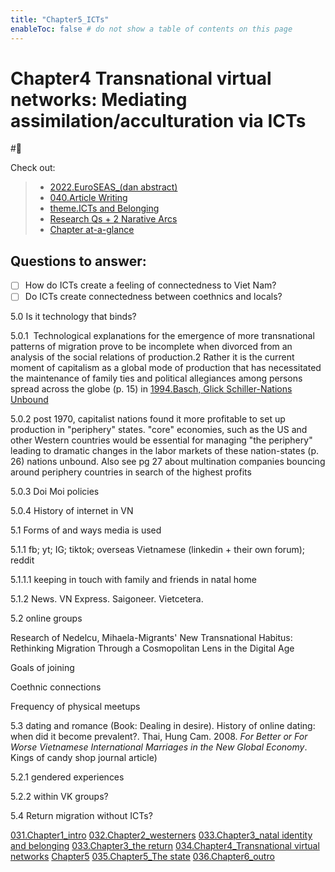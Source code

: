 ```yaml
---
title: "Chapter5_ICTs"
enableToc: false # do not show a table of contents on this page
---
```


# **Chapter4** Transnational virtual networks: Mediating assimilation/acculturation via ICTs
#🌱 

Check out:
> - [2022.EuroSEAS_(dan abstract)](_Spaces/work/Conferences/2022.EuroSEAS_(dan%20abstract).md)
> - [040.Article Writing](000.Chapters/040.Article%20Writing.md)
> - [theme.ICTs and Belonging](009.Themes/Identity%20and%20Belonging/theme.ICTs%20and%20Belonging.md)
> - [Research Qs + 2 Narative Arcs](000.Chapters/010.Two%20Narative%20Arcs%20+%20Research%20Qs.md) 
> - [Chapter at-a-glance](000.Chapters/030.Chapters%20at-a-glance.md)


## Questions to answer: 
- [ ] How do ICTs create a feeling of connectedness to Viet Nam?
- [ ] Do ICTs create connectedness between coethnics and locals? 

5.0 Is it technology that binds?

 5.0.1 ﻿
​Technological explanations for the emergence of more transnational patterns of migration prove to be incomplete when divorced from an analysis of the social relations of production.2 Rather it is the current moment of capitalism as a global mode of production that has necessitated the maintenance of family ties and political allegiances among persons spread across the globe (p. 15) in [1994.Basch, Glick Schiller-Nations Unbound](002.Literature%20Notes/1994.Basch,%20Glick%20Schiller-Nations%20Unbound.md)

 5.0.2 post 1970, capitalist nations found it more profitable to set up production in "periphery" states. "core" economies, such as the US and other Western countries would be essential for managing "the periphery" leading to dramatic changes in the labor markets of these nation-states (p. 26) nations unbound. Also see pg 27 about multination companies bouncing around periphery countries in search of the highest profits

 5.0.3 Doi Moi policies

 5.0.4 History of internet in VN

5.1 Forms of and ways media is used

 5.1.1 fb; yt; IG; tiktok; overseas Vietnamese (linkedin + their own forum); reddit

5.1.1.1 keeping in touch with family and friends in natal home

5.1.2 News. VN Express. Saigoneer. Vietcetera.

5.2 online groups

 Research of Nedelcu, Mihaela-Migrants' New Transnational Habitus: Rethinking Migration Through a Cosmopolitan Lens in the Digital Age

 Goals of joining

 Coethnic connections

 Frequency of physical meetups

5.3 dating and romance (Book: Dealing in desire). History of online dating: when did it become prevalent?. Thai, Hung Cam. 2008. _For Better or For Worse Vietnamese International Marriages in the New Global Economy_. Kings of candy shop journal article)

 5.2.1 gendered experiences

 5.2.2 within VK groups?

5.4 Return migration without ICTs?


[031.Chapter1_intro](000.Chapters/031.Chapter1_intro.md)
[032.Chapter2_westerners](000.Chapters/032.Chapter2_westerners.md)
[033.Chapter3_natal identity and belonging](000.Chapters/033.Chapter3_natal%20identity%20and%20belonging.md)
[033.Chapter3_the return](000.Chapters/033.Chapter3_the%20return.md)
[034.Chapter4_Transnational virtual networks](000.Chapters/034.Chapter4_Transnational%20virtual%20networks.md)
[Chapter5](000.Chapters/Chapter5.md)
[035.Chapter5_The state](000.Chapters/035.Chapter5_The%20state.md)
[036.Chapter6_outro](000.Chapters/036.Chapter6_outro.md)